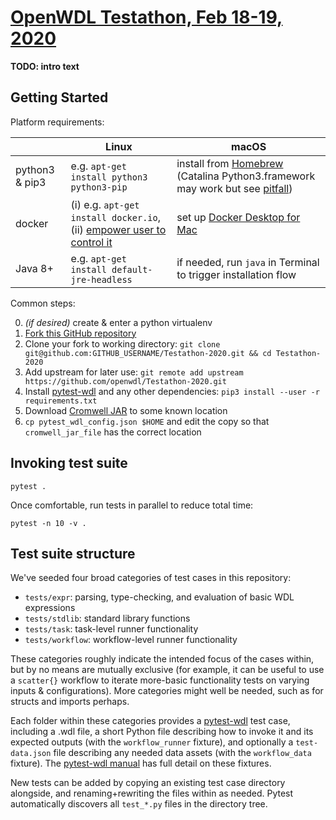 # [OpenWDL Testathon, Feb 18-19, 2020](https://support.terra.bio/hc/en-us/articles/360039208432-Announcing-the-OpenWDL-Testathon-Feb-18-19-2020)

**TODO: intro text**

## Getting Started

Platform requirements:

| | Linux | macOS |
| - | ----- | ----- |
| python3 & pip3 | e.g. `apt-get install python3 python3-pip` | install from [Homebrew](https://formulae.brew.sh/formula/python) (Catalina Python3.framework may work but see [pitfall](https://stackoverflow.com/questions/57630314/ssl-certificate-verify-failed-error-with-python3-on-macos-10-15)) |
| docker | (i) e.g. `apt-get install docker.io`, (ii) [empower user to control it](https://docs.docker.com/install/linux/linux-postinstall/) | set up [Docker Desktop for Mac](https://hub.docker.com/editions/community/docker-ce-desktop-mac) |
| Java 8+ | e.g. `apt-get install default-jre-headless` | if needed, run `java` in Terminal to trigger installation flow |

Common steps:

0. *(if desired)* create & enter a python virtualenv
1. [Fork this GitHub repository](https://github.com/openwdl/Testathon-2020)
2. Clone your fork to working directory: `git clone git@github.com:GITHUB_USERNAME/Testathon-2020.git && cd Testathon-2020`
3. Add upstream for later use: `git remote add upstream https://github.com/openwdl/Testathon-2020.git`
4. Install [pytest-wdl](https://pypi.org/project/pytest-wdl/) and any other dependencies: `pip3 install --user -r requirements.txt`
5. Download [Cromwell JAR](https://github.com/broadinstitute/cromwell/releases/download/48/cromwell-48.jar) to some known location
6. `cp pytest_wdl_config.json $HOME` and edit the copy so that `cromwell_jar_file` has the correct location

## Invoking test suite

```
pytest .
```

Once comfortable, run tests in parallel to reduce total time:

```
pytest -n 10 -v .
```

## Test suite structure

We've seeded four broad categories of test cases in this repository:

* `tests/expr`: parsing, type-checking, and evaluation of basic WDL expressions
* `tests/stdlib`: standard library functions
* `tests/task`: task-level runner functionality
* `tests/workflow`: workflow-level runner functionality

These categories roughly indicate the intended focus of the cases within, but by no means are mutually exclusive (for example, it can be useful to use a `scatter{}` workflow to iterate more-basic functionality tests on varying inputs & configurations). More categories might well be needed, such as for structs and imports perhaps.

Each folder within these categories provides a [pytest-wdl](https://github.com/EliLillyCo/pytest-wdl) test case, including a .wdl file, a short Python file describing how to invoke it and its expected outputs (with the `workflow_runner` fixture), and optionally a `test-data.json` file describing any needed data assets (with the `workflow_data` fixture). The [pytest-wdl manual](https://pytest-wdl.readthedocs.io/en/stable/index.html) has full detail on these fixtures.

New tests can be added by copying an existing test case directory alongside, and renaming+rewriting the files within as needed. Pytest automatically discovers all `test_*.py` files in the directory tree.
